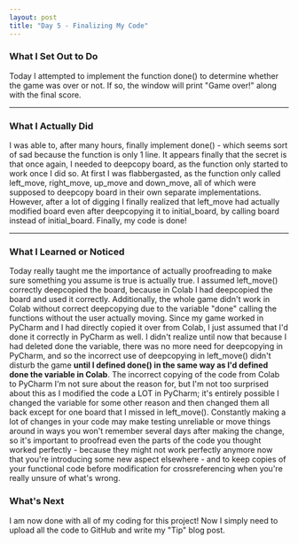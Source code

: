 ```yaml
---
layout: post
title: "Day 5 - Finalizing My Code"
---
```


### What I Set Out to Do

Today I attempted to implement the function done() to determine whether the game was over or not. If so, the window will print "Game over!" along with the final score.

---

### What I Actually Did

I was able to, after many hours, finally implement done() - which seems sort of sad because the function is only 1 line. It appears finally that the secret is that once again, I needed to deepcopy board, as the function only started to work once I did so. At first I was flabbergasted, as the function only called left_move, right_move, up_move and down_move, all of which were supposed to deepcopy board in their own separate implementations. However, after a lot of digging I finally realized that left_move had actually modified board even after deepcopying it to initial_board, by calling board instead of initial_board. Finally, my code is done!

---

### What I Learned or Noticed

Today really taught me the importance of actually proofreading to make sure something you assume is true is actually true. I assumed left_move() correctly deepcopied the board, because in Colab I had deepcopied the board and used it correctly. Additionally, the whole game didn't work in Colab without correct deepcopying due to the variable "done" calling the functions without the user actually moving. Since my game worked in PyCharm and I had directly copied it over from Colab, I just assumed that I'd done it correctly in PyCharm as well. I didn't realize until now that because I had deleted done the variable, there was no more need for deepcopying in PyCharm, and so the incorrect use of deepcopying in left_move() didn't disturb the game **until I defined done() in the same way as I'd defined done the variable in Colab**. The incorrect copying of the code from Colab to PyCharm I'm not sure about the reason for, but I'm not too surprised about this as I modified the code a LOT in PyCharm; it's entirely possible I changed the variable for some other reason and then changed them all back except for one board that I missed in left_move(). Constantly making a lot of changes in your code may make testing unreliable or move things around in ways you won't remember several days after making the change, so it's important to proofread even the parts of the code you thought worked perfectly - because they might not work perfectly anymore now that you're introducing some new aspect elsewhere - and to keep copies of your functional code before modification for crossreferencing when you're really unsure of what's wrong.

### What's Next

I am now done with all of my coding for this project! Now I simply need to upload all the code to GitHub and write my "Tip" blog post.
